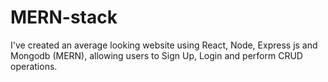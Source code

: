 # MERN-stack
I've created an average looking website using React, Node, Express js and Mongodb (MERN), allowing users to Sign Up, Login and perform CRUD operations.
